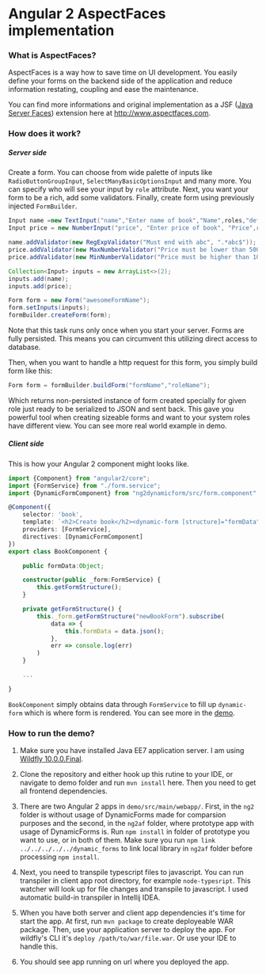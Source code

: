 # Angular 2 AspectFaces implementation
### What is AspectFaces?
AspectFaces is a way how to save time on UI development. You easily define your
forms on the backend side of the application and reduce information restating,
coupling and ease the maintenance.

You can find more informations and original implementation as a JSF ([Java Server Faces](http://www.oracle.com/technetwork/java/javaee/javaserverfaces-139869.html)) extension here at <http://www.aspectfaces.com>.

### How does it work?
##### Server side
Create a form. You can choose from wide palette of inputs like `RadioButtonGroupInput`, `SelectManyBasicOptionsInput` and many more. You can specify who will see your input by `role` attribute. Next, you want your form to be a rich, add some validators. Finally, create form using previously injected `FormBuilder`.  
```java
Input name =new TextInput("name","Enter name of book","Name",roles,"default value");
Input price = new NumberInput("price", "Enter price of book", "Price",roles);

name.addValidator(new RegExpValidator("Must end with abc", ".*abc$"));
price.addValidator(new MaxNumberValidator("Price must be lower than 500",500));
price.addValidator(new MinNumberValidator("Price must be higher than 100",100));

Collection<Input> inputs = new ArrayList<>(2);
inputs.add(name);
inputs.add(price);

Form form = new Form("awesomeFormName");
form.setInputs(inputs);
formBuilder.createForm(form);
```
Note that this task runs only once when you start your server. Forms are fully persisted. This means you can circumvent this utilizing direct access to database.

Then, when you want to handle a http request for this form, you simply build form like this:
```java
Form form = formBuilder.buildForm("formName","roleName");
```
Which returns non-persisted instance of form created specially for given role just ready to be serialized to JSON and sent back. This gave you powerful tool when creating sizeable forms and want to your system roles have different view. You can see more real world example in demo.

##### Client side
This is how your Angular 2 component might looks like.
```typescript
import {Component} from "angular2/core";
import {FormService} from "./form.service";
import {DynamicFormComponent} from "ng2dynamicform/src/form.component";

@Component({
    selector: 'book',
    template: `<h2>Create book</h2><dynamic-form [structure]="formData" (submit)="onSubmit($event)" [optionsFnc]="_form.getOptionsFromEndpoint"></dynamic-form>`,
    providers: [FormService],
    directives: [DynamicFormComponent]
})
export class BookComponent {

    public formData:Object;

    constructor(public _form:FormService) {
        this.getFormStructure();
    }

    private getFormStructure() {
        this._form.getFormStructure("newBookForm").subscribe(
            data => {
                this.formData = data.json();
            },
            err => console.log(err)
        )
    }

    ...

}
```
`BookComponent` simply obtains data through `FormService` to fill up `dynamic-form` which is where form is rendered. You can see more in the [demo](demo/src/main/webapp/ng2af/).

### How to run the demo?
1. Make sure you have installed Java EE7 application server. I am using [Wildfly 10.0.0.Final](http://wildfly.org/downloads/).

2. Clone the repository and either hook up this rutine to your IDE, or navigate to demo folder and run `mvn install` here. Then you need to get all frontend dependencies.

3. There are two Angular 2 apps in `demo/src/main/webapp/`. First, in the `ng2` folder is without usage of DynamicForms made for comparsion purposes and the second, in the `ng2af` folder, where prototype app with usage of DynamicForms is. Run `npm install` in folder of prototype you want to use, or in both of them. Make sure you run `npm link ../../../../../dynamic_forms` to link local library in `ng2af` folder before processing `npm install`.

5. Next, you need to transpile typescript files to javascript. You can run transpiler in client app root directory, for example `node-typesript`. This watcher will look up for file changes and transpile to javascript. I used automatic build-in transpiler in Intellij IDEA.

6. When you have both server and client app dependencies it's time for start the app. At first, run `mvn package` to create deployeable WAR package. Then, use your application server to deploy the app. For wildfly's CLI it's `deploy /path/to/war/file.war`. Or use your IDE to handle this.

7. You should see app running on url where you deployed the app.
